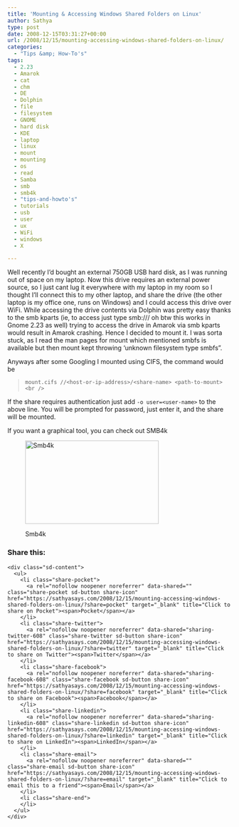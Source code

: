 ```yaml
---
title: 'Mounting & Accessing Windows Shared Folders on Linux'
author: Sathya
type: post
date: 2008-12-15T03:31:27+00:00
url: /2008/12/15/mounting-accessing-windows-shared-folders-on-linux/
categories:
  - "Tips &amp; How-To's"
tags:
  - 2.23
  - Amarok
  - cat
  - chm
  - DE
  - Dolphin
  - file
  - filesystem
  - GNOME
  - hard disk
  - KDE
  - laptop
  - linux
  - mount
  - mounting
  - os
  - read
  - Samba
  - smb
  - smb4k
  - "tips-and-howto's"
  - tutorials
  - usb
  - user
  - ux
  - WiFi
  - windows
  - X

---
```

Well recently I&#8217;d bought an external 750GB USB hard disk, as I was running out of space on my laptop. Now this drive requires an external power source, so I just cant lug it everywhere with my laptop in my room so I thought I&#8217;ll connect this to my other laptop, and share the drive (the other laptop is my office one, runs on Windows) and I could access this drive over WiFi. While accessing the drive contents via Dolphin was pretty easy thanks to the smb kparts (ie, to access just type smb://<ip-address>/<share-name> oh btw this works in Gnome 2.23 as well) trying to access the drive in Amarok via smb kparts would result in Amarok crashing. Hence I decided to mount it. I was sorta stuck, as I read the man pages for mount which mentioned smbfs is available but then mount kept throwing &#8216;unknown filesystem type smbfs&#8221;.

<!--more-->

Anyways after some Googling I mounted using CIFS, the command would be

> `mount.cifs //<host-or-ip-address>/<share-name> <path-to-mount><br />
` 

If the share requires authentication just add `-o user=<user-name>` to the above line. You will be prompted for password, just enter it, and the share will be mounted.

If you want a graphical tool, you can check out SMB4k<figure id="attachment_609" aria-describedby="caption-attachment-609" style="width: 300px" class="wp-caption alignnone">

<img data-attachment-id="609" data-permalink="https://sathyasays.com/2008/12/15/mounting-accessing-windows-shared-folders-on-linux/smb4k/" data-orig-file="https://i0.wp.com/sathyasays.com/wp-content/uploads/2008/12/smb4k.png?fit=1280%2C800&ssl=1" data-orig-size="1280,800" data-comments-opened="1" data-image-meta="{&quot;aperture&quot;:&quot;0&quot;,&quot;credit&quot;:&quot;&quot;,&quot;camera&quot;:&quot;&quot;,&quot;caption&quot;:&quot;&quot;,&quot;created_timestamp&quot;:&quot;0&quot;,&quot;copyright&quot;:&quot;&quot;,&quot;focal_length&quot;:&quot;0&quot;,&quot;iso&quot;:&quot;0&quot;,&quot;shutter_speed&quot;:&quot;0&quot;,&quot;title&quot;:&quot;&quot;}" data-image-title="Smb4k" data-image-description="" data-medium-file="https://i0.wp.com/sathyasays.com/wp-content/uploads/2008/12/smb4k.png?fit=300%2C187&ssl=1" data-large-file="https://i0.wp.com/sathyasays.com/wp-content/uploads/2008/12/smb4k.png?fit=740%2C463&ssl=1" class="size-medium wp-image-609" title="Smb4k" src="https://i0.wp.com/sathyasays.com/wp-content/uploads/2008/12/smb4k-300x187.png?resize=300%2C187" alt="Smb4k" width="300" height="187" srcset="https://i0.wp.com/sathyasays.com/wp-content/uploads/2008/12/smb4k.png?resize=300%2C187&ssl=1 300w, https://i0.wp.com/sathyasays.com/wp-content/uploads/2008/12/smb4k.png?resize=1024%2C640&ssl=1 1024w, https://i0.wp.com/sathyasays.com/wp-content/uploads/2008/12/smb4k.png?w=1280&ssl=1 1280w" sizes="(max-width: 300px) 100vw, 300px" data-recalc-dims="1" /><figcaption id="caption-attachment-609" class="wp-caption-text">Smb4k</figcaption></figure> 

<div class="sharedaddy sd-sharing-enabled">
  <div class="robots-nocontent sd-block sd-social sd-social-icon-text sd-sharing">
    <h3 class="sd-title">
      Share this:
    </h3>
    
    <div class="sd-content">
      <ul>
        <li class="share-pocket">
          <a rel="nofollow noopener noreferrer" data-shared="" class="share-pocket sd-button share-icon" href="https://sathyasays.com/2008/12/15/mounting-accessing-windows-shared-folders-on-linux/?share=pocket" target="_blank" title="Click to share on Pocket"><span>Pocket</span></a>
        </li>
        <li class="share-twitter">
          <a rel="nofollow noopener noreferrer" data-shared="sharing-twitter-608" class="share-twitter sd-button share-icon" href="https://sathyasays.com/2008/12/15/mounting-accessing-windows-shared-folders-on-linux/?share=twitter" target="_blank" title="Click to share on Twitter"><span>Twitter</span></a>
        </li>
        <li class="share-facebook">
          <a rel="nofollow noopener noreferrer" data-shared="sharing-facebook-608" class="share-facebook sd-button share-icon" href="https://sathyasays.com/2008/12/15/mounting-accessing-windows-shared-folders-on-linux/?share=facebook" target="_blank" title="Click to share on Facebook"><span>Facebook</span></a>
        </li>
        <li class="share-linkedin">
          <a rel="nofollow noopener noreferrer" data-shared="sharing-linkedin-608" class="share-linkedin sd-button share-icon" href="https://sathyasays.com/2008/12/15/mounting-accessing-windows-shared-folders-on-linux/?share=linkedin" target="_blank" title="Click to share on LinkedIn"><span>LinkedIn</span></a>
        </li>
        <li class="share-email">
          <a rel="nofollow noopener noreferrer" data-shared="" class="share-email sd-button share-icon" href="https://sathyasays.com/2008/12/15/mounting-accessing-windows-shared-folders-on-linux/?share=email" target="_blank" title="Click to email this to a friend"><span>Email</span></a>
        </li>
        <li class="share-end">
        </li>
      </ul>
    </div>
  </div>
</div>